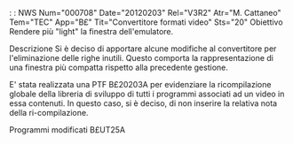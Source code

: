  :  : NWS Num="000708" Date="20120203" Rel="V3R2" Atr="M. Cattaneo" Tem="TEC" App="B£" Tit="Convertitore formati video" Sts="20"
Obiettivo
Rendere più "light" la finestra dell'emulatore.

Descrizione
Si è deciso di apportare alcune modifiche al convertitore per l'eliminazione delle righe inutili.
Questo comporta la rappresentazione di una finestra più compatta rispetto alla precedente gestione.

E' stata realizzata una PTF B£20203A per evidenziare la ricompilazione globale della libreria di sviluppo di tutti i programmi associati ad un video in essa contenuti.
In questo caso, si è deciso, di non inserire la relativa nota della ri-compilazione.

Programmi modificati
B£UT25A
